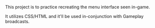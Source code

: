 This project is to practice recreating the menu interface seen in-game.  

It utilizes CSS/HTML and it'll be used in-conjunction with Gameplay broadcasts.

